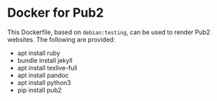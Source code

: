 # Docker for Pub2

This Dockerfile, based on `debian:testing`, can be used to render Pub2 websites.  The following are provided:

- apt install ruby
- bundle install jekyll
- apt install texlive-full
- apt install pandoc
- apt install python3
- pip install pub2

